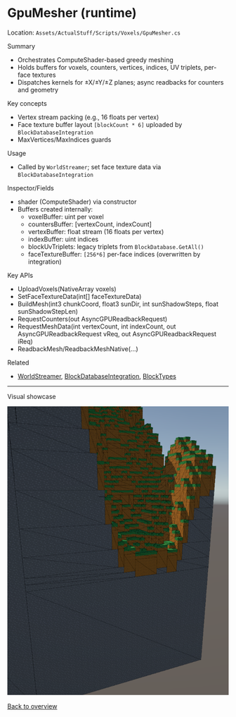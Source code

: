 # GpuMesher (runtime)

Location: `Assets/ActualStuff/Scripts/Voxels/GpuMesher.cs`

Summary
- Orchestrates ComputeShader-based greedy meshing
- Holds buffers for voxels, counters, vertices, indices, UV triplets, per-face textures
- Dispatches kernels for ±X/±Y/±Z planes; async readbacks for counters and geometry

Key concepts
- Vertex stream packing (e.g., 16 floats per vertex)
- Face texture buffer layout `[blockCount * 6]` uploaded by `BlockDatabaseIntegration`
- MaxVertices/MaxIndices guards

Usage
- Called by `WorldStreamer`; set face texture data via `BlockDatabaseIntegration`

Inspector/Fields
- shader (ComputeShader) via constructor
- Buffers created internally:
	- voxelBuffer: uint per voxel
	- countersBuffer: [vertexCount, indexCount]
	- vertexBuffer: float stream (16 floats per vertex)
	- indexBuffer: uint indices
	- blockUvTriplets: legacy triplets from `BlockDatabase.GetAll()`
	- faceTextureBuffer: `[256*6]` per-face indices (overwritten by integration)

Key APIs
- UploadVoxels(NativeArray<byte> voxels)
- SetFaceTextureData(int[] faceTextureData)
- BuildMesh(int3 chunkCoord, float3 sunDir, int sunShadowSteps, float sunShadowStepLen)
- RequestCounters(out AsyncGPUReadbackRequest)
- RequestMeshData(int vertexCount, int indexCount, out AsyncGPUReadbackRequest vReq, out AsyncGPUReadbackRequest iReq)
- ReadbackMesh/ReadbackMeshNative(...)

Related
- [WorldStreamer](world-streamer.md), [BlockDatabaseIntegration](block-database-integration.md), [BlockTypes](block-types.md)

---

Visual showcase

<p align="center">
	<img src="../images/Greedy%20Mesher%20Example.png" alt="Greedy Mesher Example">
</p>

[Back to overview](../overview.md)
